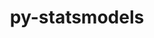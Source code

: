 ---
title: "py-statsmodels"
layout: cache
categories: [package, develop-2024-02-04]
meta: {"versions": ["0.14.0"], "compilers": ["gcc@=11.4.0", "gcc@=9.4.0", "oneapi@=2024.0.0"], "oss": ["ubuntu20.04", "ubuntu22.04"], "platforms": ["linux"], "targets": ["neoverse_v1", "neoverse_v2", "ppc64le", "x86_64_v3"], "stacks": ["e4s", "e4s-neoverse-v2", "e4s-neoverse_v1", "e4s-oneapi", "e4s-power", "root"], "num_specs": 5, "num_specs_by_stack": {"root": 5, "e4s-neoverse_v1": 1, "e4s-power": 1, "e4s": 1, "e4s-neoverse-v2": 1, "e4s-oneapi": 1}}
spec_details: [{"hash": "n432nqeric4zvcthylheyzbkwhfhrp74", "compiler": "gcc@=11.4.0", "versions": ["0.14.0"], "os": "ubuntu20.04", "platform": "linux", "target": "neoverse_v1", "variants": ["build_system=python_pip"], "stacks": ["root", "e4s-neoverse_v1"], "size": "-", "tarball": "https://binaries.spack.io/releases/develop-2024-02-04/build_cache/linux-ubuntu20.04-neoverse_v1/gcc-11.4.0/py-statsmodels-0.14.0/linux-ubuntu20.04-neoverse_v1-gcc-11.4.0-py-statsmodels-0.14.0-n432nqeric4zvcthylheyzbkwhfhrp74.spack"}, {"hash": "qenp6h2wy7qv7ar5j33t7nyemrq5yu3p", "compiler": "gcc@=9.4.0", "versions": ["0.14.0"], "os": "ubuntu20.04", "platform": "linux", "target": "ppc64le", "variants": ["build_system=python_pip"], "stacks": ["e4s-power", "root"], "size": "-", "tarball": "https://binaries.spack.io/releases/develop-2024-02-04/build_cache/linux-ubuntu20.04-ppc64le/gcc-9.4.0/py-statsmodels-0.14.0/linux-ubuntu20.04-ppc64le-gcc-9.4.0-py-statsmodels-0.14.0-qenp6h2wy7qv7ar5j33t7nyemrq5yu3p.spack"}, {"hash": "ifueccdl7x6u3mjb7zkedyqp2m2vwebs", "compiler": "gcc@=11.4.0", "versions": ["0.14.0"], "os": "ubuntu20.04", "platform": "linux", "target": "x86_64_v3", "variants": ["build_system=python_pip"], "stacks": ["root", "e4s"], "size": "-", "tarball": "https://binaries.spack.io/releases/develop-2024-02-04/build_cache/linux-ubuntu20.04-x86_64_v3/gcc-11.4.0/py-statsmodels-0.14.0/linux-ubuntu20.04-x86_64_v3-gcc-11.4.0-py-statsmodels-0.14.0-ifueccdl7x6u3mjb7zkedyqp2m2vwebs.spack"}, {"hash": "nr5yu5wxu276uouql7teaacdsudosiow", "compiler": "gcc@=11.4.0", "versions": ["0.14.0"], "os": "ubuntu22.04", "platform": "linux", "target": "neoverse_v2", "variants": ["build_system=python_pip"], "stacks": ["root", "e4s-neoverse-v2"], "size": "-", "tarball": "https://binaries.spack.io/releases/develop-2024-02-04/build_cache/linux-ubuntu22.04-neoverse_v2/gcc-11.4.0/py-statsmodels-0.14.0/linux-ubuntu22.04-neoverse_v2-gcc-11.4.0-py-statsmodels-0.14.0-nr5yu5wxu276uouql7teaacdsudosiow.spack"}, {"hash": "y2vqjiv2zhuwthz5tqezctsutjdaoasf", "compiler": "oneapi@=2024.0.0", "versions": ["0.14.0"], "os": "ubuntu22.04", "platform": "linux", "target": "x86_64_v3", "variants": ["build_system=python_pip"], "stacks": ["e4s-oneapi", "root"], "size": "-", "tarball": "https://binaries.spack.io/releases/develop-2024-02-04/build_cache/linux-ubuntu22.04-x86_64_v3/oneapi-2024.0.0/py-statsmodels-0.14.0/linux-ubuntu22.04-x86_64_v3-oneapi-2024.0.0-py-statsmodels-0.14.0-y2vqjiv2zhuwthz5tqezctsutjdaoasf.spack"}]
---
